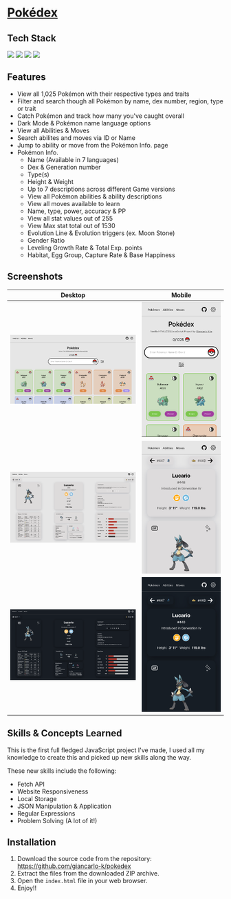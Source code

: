 # <a href="https://giancarlo-k.github.io/pokedex/index.html">Pokédex</a>

<h2>Tech Stack</h2>

<img src="https://img.shields.io/badge/JavaScript-F7DF1E?style=for-the-badge&logo=javascript&logoColor=black"> <img src="https://img.shields.io/badge/HTML5-E34F26?style=for-the-badge&logo=html5&logoColor=white"> <img src="https://img.shields.io/badge/CSS3-1572B6?style=for-the-badge&logo=css3&logoColor=white"> <img src="https://img.shields.io/badge/POKÉAPI-FFCB05?style=for-the-badge&logo="> 

<h2>Features</h2>


 - View all 1,025 Pokémon with their respective types and traits
 - Filter and search though all Pokémon by name, dex number, region, type or trait
 - Catch Pokémon and track how many you've caught overall
 - Dark Mode & Pokémon name language options
 - View all Abilities & Moves
 - Search abilites and moves via ID or Name
 - Jump to ability or move from the Pokémon Info. page
 - Pokémon Info. 
	- Name (Available in 7 languages)
	- Dex & Generation number
	- Type(s)
	- Height & Weight
	- Up to 7 descriptions across different Game versions
	- View all Pokémon abilities & ability descriptions
	- View all moves available to learn
	- Name, type, power, accuracy & PP
	- View all stat values out of 255
	- View Max stat total out of 1530
	- Evolution Line & Evolution triggers (ex. Moon Stone)
	- Gender Ratio
	- Leveling Growth Rate & Total Exp. points
	- Habitat, Egg Group, Capture Rate & Base Happiness




 <h2>Screenshots</h2>

| Desktop | Mobile |
| --- | --- |
| ![alt text](/images/screenshots/light-desktop-home.png) |  ![alt text](/images/screenshots/light-mobile-home.png)  |
| ![alt text](/images/screenshots/light-desktop-pkmn.png) | ![alt text](/images/screenshots/light-mobile-pkmn.jpg) |
| ![alt text](/images/screenshots/dark-desktop-pkmn.png) | ![alt text](/images/screenshots/dark-mobile-pkmn.jpg) |


 <h2>Skills & Concepts Learned</h2>

This is the first full fledged JavaScript project I've made, I used all my knowledge to create this and picked up new skills along the way. 

These new skills include the following:
- Fetch API
- Website Responsiveness
- Local Storage
- JSON Manipulation & Application
- Regular Expressions
- Problem Solving (A lot of it!)

 <h2>Installation</h2>

1. Download the source code from the repository: https://github.com/giancarlo-k/pokedex
2. Extract the files from the downloaded ZIP archive.
3. Open the `index.html` file in your web browser.
4. Enjoy!!

